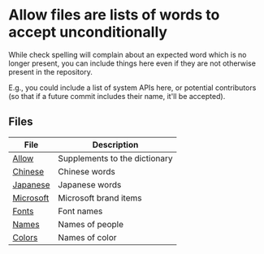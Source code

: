 # Allow files are lists of words to accept unconditionally

While check spelling will complain about an expected word
which is no longer present, you can include things here even if
they are not otherwise present in the repository.

E.g., you could include a list of system APIs here, or potential
contributors (so that if a future commit includes their name,
it'll be accepted).

## Files

| File | Description |
| ---- | ----------- |
| [Allow](allow.txt) | Supplements to the dictionary |
| [Chinese](chinese.txt) | Chinese words |
| [Japanese](japanese.txt) | Japanese words |
| [Microsoft](microsoft.txt) | Microsoft brand items |
| [Fonts](fonts.txt) | Font names |
| [Names](names.txt) | Names of people |
| [Colors](colors.txt) | Names of color |
